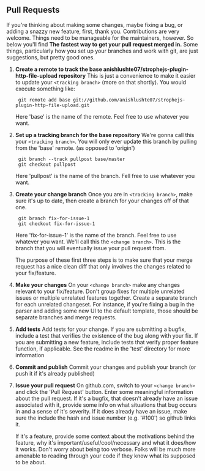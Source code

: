 Pull Requests
-------------

If you're thinking about making some changes, maybe fixing a bug, or adding a
snazzy new feature, first, thank you.  Contributions are very welcome.  Things
need to be manageable for the maintainers, however. So below you'll find  **The
fastest way to get your pull request merged in.**  Some things, particularly how
you set up your branches and work with git, are just suggestions, but pretty good
ones.

1. **Create a remote to track the base anishlushte07/strophejs-plugin-http-file-upload repository**
   This is just a convenience to make it easier to update your ```<tracking branch>```
   (more on that shortly).  You would execute something like:

        git remote add base git://github.com/anishlushte07/strophejs-plugin-http-file-upload.git

   Here 'base' is the name of the remote.  Feel free to use whatever you want.

2. **Set up a tracking branch for the base repository**
   We're gonna call this your ```<tracking branch>```.  You will only ever update
   this branch by pulling from the 'base' remote. (as opposed to 'origin')

        git branch --track pullpost base/master
        git checkout pullpost

   Here 'pullpost' is the name of the branch.  Fell free to use whatever you want.

3. **Create your change branch**
   Once you are in ```<tracking branch>```, make sure it's up to date, then create
   a branch for your changes off of that one.

        git branch fix-for-issue-1
        git checkout fix-for-issue-1

   Here 'fix-for-issue-1' is the name of the branch.  Feel free to use whatever
   you want.  We'll call this the ```<change branch>```.  This is the branch that
   you will eventually issue your pull request from.

   The purpose of these first three steps is to make sure that your merge request
   has a nice clean diff that only involves the changes related to your fix/feature.

4. **Make your changes**
   On your ```<change branch>``` make any changes relevant to your fix/feature.  Don't
   group fixes for multiple unrelated issues or multiple unrelated features together.
   Create a separate branch for each unrelated changeset.  For instance, if you're
   fixing a bug in the parser and adding some new UI to the default template, those
   should be separate branches and merge requests.

5. **Add tests**
   Add tests for your change.  If you are submitting a bugfix, include a test that
   verifies the existence of the bug along with your fix.  If you are submitting
   a new feature, include tests that verify proper feature function, if applicable.
   See the readme in the 'test' directory for more information

6. **Commit and publish**
   Commit your changes and publish your branch (or push it if it's already published)

7. **Issue your pull request**
   On github.com, switch to your ```<change branch>``` and click the 'Pull Request'
   button.  Enter some meaningful information about the pull request.  If it's a bugfix,
   that doesn't already have an issue associated with it, provide some info on what
   situations that bug occurs in and a sense of it's severity.  If it does already have
   an issue, make sure the include the hash and issue number (e.g. '#100') so github
   links it.

   If it's a feature, provide some context about the motivations behind the feature,
   why it's important/useful/cool/necessary and what it does/how it works.  Don't
   worry about being too verbose. Folks will be much more amenable to reading through
   your code if they know what its supposed to be about.